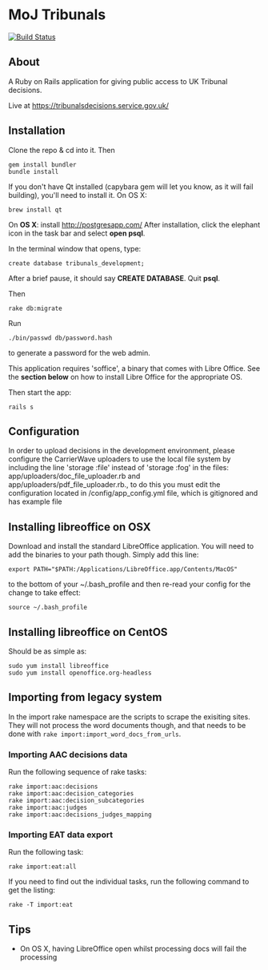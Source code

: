 MoJ Tribunals
=============

[![Build Status](https://travis-ci.org/ministryofjustice/tribunals.png?branch=master)](https://travis-ci.org/ministryofjustice/tribunals)

About
-----
A Ruby on Rails application for giving public access to UK Tribunal decisions.

Live at https://tribunalsdecisions.service.gov.uk/

Installation
------------

Clone the repo & cd into it. Then

    gem install bundler
    bundle install

If you don't have Qt installed (capybara gem will let you know, as it
will fail building), you'll need to install it. On OS X:

    brew install qt

On **OS X**: install http://postgresapp.com/ After installation, click the
elephant icon in the task bar and select **open psql**.

In the terminal window that opens, type:

    create database tribunals_development;

After a brief pause, it should say **CREATE DATABASE**. Quit **psql**.

Then

    rake db:migrate

Run

    ./bin/passwd db/password.hash

to generate a password for the web admin.

This application requires 'soffice', a binary that comes with Libre
Office. See the **section below** on how to install Libre Office for
the appropriate OS.

Then start the app:

    rails s

Configuration
-------------

In order to upload decisions in the development environment, please
configure the CarrierWave uploaders to use the local file system by
including the line 'storage :file' instead of 'storage :fog' in the
files: app/uploaders/doc_file_uploader.rb and
app/uploaders/pdf_file_uploader.rb., to do this you must edit the
configuration located in /config/app_config.yml file, which is
gitignored and has example file 

Installing libreoffice on OSX
-----------------------------

Download and install the standard LibreOffice application. You will
need to add the binaries to your path though. Simply add this line:

    export PATH="$PATH:/Applications/LibreOffice.app/Contents/MacOS"

to the bottom of your ~/.bash_profile and then re-read your config for
the change to take effect:

    source ~/.bash_profile

Installing libreoffice on CentOS
--------------------------------

Should be as simple as:

    sudo yum install libreoffice
    sudo yum install openoffice.org-headless

Importing from legacy system
----------------------------

In the import rake namespace are the scripts to scrape the exisiting
sites. They will not process the word documents though, and that needs
to be done with `rake import:import_word_docs_from_urls`.

### Importing AAC decisions data

Run the following sequence of rake tasks:

    rake import:aac:decisions
    rake import:aac:decision_categories
    rake import:aac:decision_subcategories
    rake import:aac:judges
    rake import:aac:decisions_judges_mapping

### Importing EAT data export

Run the following task:

    rake import:eat:all

If you need to find out the individual tasks, run the following
command to get the listing:

    rake -T import:eat

Tips
----

* On OS X, having LibreOffice open whilst processing docs will fail the processing
